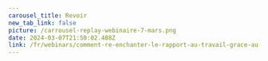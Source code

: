 ```yaml
---
carousel_title: Revoir
new_tab_link: false
picture: /carrousel-replay-webinaire-7-mars.png
date: 2024-03-07T21:50:02.488Z
link: /fr/webinars/comment-re-enchanter-le-rapport-au-travail-grace-au-pouvoir-de-l-emerveillement
---
```

